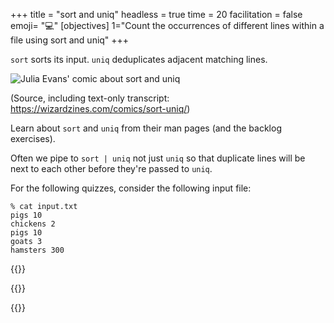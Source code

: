 +++
title = "sort and uniq"
headless = true
time = 20
facilitation = false
emoji= "💻"
[objectives]
    1="Count the occurrences of different lines within a file using sort and uniq"
+++

`sort` sorts its input. `uniq` deduplicates adjacent matching lines.

![Julia Evans' comic about sort and uniq](https://wizardzines.com/images/uploads/sort-uniq.png)

(Source, including text-only transcript: https://wizardzines.com/comics/sort-uniq/)

Learn about `sort` and `uniq` from their man pages (and the backlog exercises).

Often we pipe to `sort | uniq` not just `uniq` so that duplicate lines will be next to each other before they're passed to `uniq`.

For the following quizzes, consider the following input file:
```console
% cat input.txt
pigs 10
chickens 2
pigs 10
goats 3
hamsters 300
```

{{<multiple-choice
   delimiter="~"
   question="What command would output the lines of the file sorted alphabetically?"
   answers="sort input.txt ~ sort -u input.txt ~ sort input.txt | uniq"
   feedback="Right - sort sorts the file. ~ Not quite - what does -u do? ~ Not quite - what does piping to uniq do?"
   correct="0" >}}

{{<multiple-choice
   delimiter="~"
   question="What command would output the lines of the file sorted by the number after the first space, starting with hamsters 300?"
   answers="sort -k1 input.txt ~ sort -k2 input.txt ~ sort -k2 -r -n input.txt ~ sort -k2 -n input.txt"
   feedback="Not quite - check what -k1 does. ~ Not quite - look at the difference between alphabetical sorting and numerical sorting. ~ Right! We need to select the right field, sort numerically, and reverse the order to go biggest to smallest. ~ Close, but what order will things be sorted?"
   correct="2" >}}

{{<multiple-choice
   delimiter="~"
   question="What would the command `awk '{print $1}' input.txt | sort | uniq -c | sort -rn` output?"
   answers="The names of each animal, sorted by which has the biggest number in their line. ~ A list of each unique animal in the file, sorted by which is on the most lines. ~ A list of each animal, sorted alphabetically, adding together the numbers that came after them if there were duplicates."
   feedback="Not quite - look at the order the commands are being run in the pipeline. ~ Right! We take just the animal names, then sort them so that uniq will work, then ask uniq to count how many of each it saw, and then sort by how many uniq counted. ~ Not quite - look at the order the commands and running in the pipeline."
   correct="1" >}}

